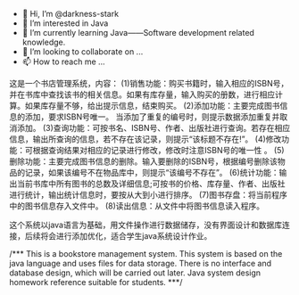 - 👋 Hi, I’m @darkness-stark
- 👀 I’m interested in Java
- 🌱 I’m currently learning Java——Software development related knowledge.
- 💞️ I’m looking to collaborate on ...
- 📫 How to reach me ...

<!---
darkness-stark/darkness-stark is a ✨ special ✨ repository because its `README.md` (this file) appears on your GitHub profile.
You can click the Preview link to take a look at your changes.
--->
这是一个书店管理系统，内容：
(1)销售功能：购买书籍时，输入相应的ISBN号，并在书库中查找该书的相关信息。如果有库存量，输入购买的册数，进行相应计算。如果库存量不够，给出提示信息，结束购买。
(2)添加功能：主要完成图书信息的添加，要求ISBN号唯一。 当添加了重复的编号时，则提示数据添加重复并取消添加。
(3)查询功能：可按书名、ISBN号、作者、出版社进行查询。若存在相应信息，输出所查询的信息，若不存在该记录，则提示“该标题不存在!”。
(4)修改功能：可根据查询结果对相应的记录进行修改，修改时注意ISBN号的唯一性 。
(5)删除功能：主要完成图书信息的删除。输入要删除的ISBN号，根据编号删除该物品的记录，如果该编号不在物品库中，则提示“该编号不存在”。
(6)统计功能：输出当前书库中所有图书的总数及详细信息;可按书的价格、库存量、作者、出版社进行统计，输出统计信息时，要按从大到小进行排序。
(7)图书存盘：将当前程序中的图书信息存入文件中。
(8)读出信息：从文件中将图书信息读入程序。

这个系统以java语言为基础，用文件操作进行数据储存，没有界面设计和数据库连接，后续将会进行添加优化，适合学生java系统设计作业。

/***
This is a bookstore management system.
This system is based on the java language and uses files for data storage.
There is no interface and database design, which will be carried out later.
Java system design homework reference suitable for students.
***/
